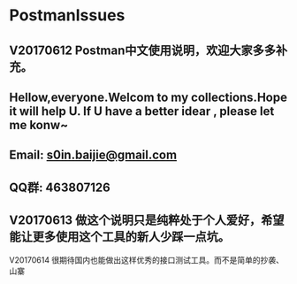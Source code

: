 # PostmanIssues
V20170612
Postman中文使用说明，欢迎大家多多补充。
----------------------------------------------------------------------------------------------------------------------
Hellow,everyone.Welcom to my collections.Hope it will help U. If U have a better idear , please let me konw~
----------------------------------------------------------------------------------------------------------------------
Email:  s0in.baijie@gmail.com
----------------------------------------------------------------------------------------------------------------------
QQ群: 463807126
----------------------------------------------------------------------------------------------------------------------
V20170613
做这个说明只是纯粹处于个人爱好，希望能让更多使用这个工具的新人少踩一点坑。
----------------------------------------------------------------------------------------------------------------------
V20170614
很期待国内也能做出这样优秀的接口测试工具。而不是简单的抄袭、山寨